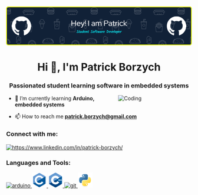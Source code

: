 ![Header](./github-header-image.png)
<h1 align="center">Hi 👋, I'm Patrick Borzych</h1>
<h3 align="center">Passionated student learning software in embedded systems</h3>
<img align="right" alt="Coding" width="200" src="https://i.pinimg.com/originals/91/90/8a/91908ad2f9aef293ed840739a291e9db.gif">

- 🌱 I’m currently learning **Arduino, embedded systems**

- 📫 How to reach me **patrick.borzych@gmail.com**

<h3 align="left">Connect with me:</h3>
<p align="left">
<a href="https://www.linkedin.com/in/patrick-borzych/" target="blank"><img align="center" src="https://raw.githubusercontent.com/rahuldkjain/github-profile-readme-generator/master/src/images/icons/Social/linked-in-alt.svg" alt="https://www.linkedin.com/in/patrick-borzych/" height="30" width="40" /></a>
</p>

<h3 align="left">Languages and Tools:</h3>
<p align="left"> <a href="https://www.arduino.cc/" target="_blank" rel="noreferrer"> <img src="https://cdn.worldvectorlogo.com/logos/arduino-1.svg" alt="arduino" width="40" height="40"/> </a> <a href="https://www.cprogramming.com/" target="_blank" rel="noreferrer"> <img src="https://raw.githubusercontent.com/devicons/devicon/master/icons/c/c-original.svg" alt="c" width="40" height="40"/> </a> <a href="https://www.w3schools.com/cpp/" target="_blank" rel="noreferrer"> <img src="https://raw.githubusercontent.com/devicons/devicon/master/icons/cplusplus/cplusplus-original.svg" alt="cplusplus" width="40" height="40"/> </a> <a href="https://git-scm.com/" target="_blank" rel="noreferrer"> <img src="https://www.vectorlogo.zone/logos/git-scm/git-scm-icon.svg" alt="git" width="40" height="40"/> </a> <a href="https://www.python.org" target="_blank" rel="noreferrer"> <img src="https://raw.githubusercontent.com/devicons/devicon/master/icons/python/python-original.svg" alt="python" width="40" height="40"/> </a> </p>
